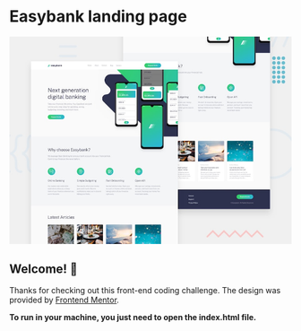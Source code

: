 # Easybank landing page

![Design preview for the Easybank landing page coding challenge](./design/desktop-preview.jpg)

## Welcome! 👋

Thanks for checking out this front-end coding challenge. The design was provided by
[Frontend Mentor](https://www.frontendmentor.io).

**To run in your machine, you just need to open the index.html file.**

